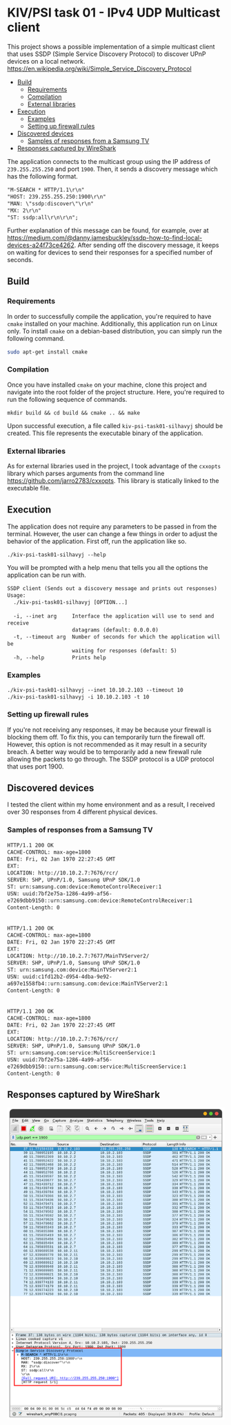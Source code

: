 # KIV/PSI task 01 - IPv4 UDP Multicast client

This project shows a possible implementation of a simple multicast client that uses SSDP (Simple Service Discovery Protocol) to discover UPnP devices on a local network. https://en.wikipedia.org/wiki/Simple_Service_Discovery_Protocol

- [Build](#build)
  * [Requirements](#requirements)
  * [Compilation](#compilation)
  * [External libraries](#external-libraries)
- [Execution](#execution)
  * [Examples](#examples)
  * [Setting up firewall rules](#setting-up-firewall-rules)
- [Discovered devices](#discovered-devices)
  * [Samples of responses from a Samsung TV](#samples-of-responses-from-a-samsung-tv)
- [Responses captured by WireShark](#responses-captured-by-wireshark)

The application connects to the multicast group using the IP address of `239.255.255.250` and port `1900`. Then, it sends a discovery message which has the following format.

```
"M-SEARCH * HTTP/1.1\r\n"
"HOST: 239.255.255.250:1900\r\n"
"MAN: \"ssdp:discover\"\r\n"
"MX: 2\r\n"
"ST: ssdp:all\r\n\r\n";
```

Further explanation of this message can be found, for example, over at https://medium.com/@danny.jamesbuckley/ssdp-how-to-find-local-devices-a24f73ce4262. After sending off the discovery message, it keeps on waiting for devices to send their responses for a specified number of seconds.

## Build

### Requirements

In order to successfully compile the application, you're required to have `cmake` installed on your machine. Additionally, this application run on Linux only. To install `cmake` on a debian-based distribution, you can simply run the following command.

```bash
sudo apt-get install cmake
```

### Compilation

Once you have installed `cmake` on your machine, clone this project and navigate into the root folder of the project structure. Here, you're required to run the following sequence of commands.

```
mkdir build && cd build && cmake .. && make
```

Upon successful execution, a file called `kiv-psi-task01-silhavyj` should be created. This file represents the executable binary of the application.

### External libraries

As for external libraries used in the project, I took advantage of the `cxxopts` library which parses arguments from the command line https://github.com/jarro2783/cxxopts. This library is statically linked to the executable file.

## Execution

The application does not require any parameters to be passed in from the terminal. However, the user can change a few things in order to adjust the behavior of the application. First off, run the application like so.

```
./kiv-psi-task01-silhavyj --help
```

You will be prompted with a help menu that tells you all the options the application can be run with.

```
SSDP client (Sends out a discovery message and prints out responses)
Usage:
  ./kiv-psi-task01-silhavyj [OPTION...]

  -i, --inet arg     Interface the application will use to send and receive 
                     datagrams (default: 0.0.0.0)
  -t, --timeout arg  Number of seconds for which the application will be 
                     waiting for responses (default: 5)
  -h, --help         Prints help
```

### Examples

```
./kiv-psi-task01-silhavyj --inet 10.10.2.103 --timeout 10
./kiv-psi-task01-silhavyj -i 10.10.2.103 -t 10
```

### Setting up firewall rules

If you're not receiving any responses, it may be because your firewall is blocking them off. To fix this, you can temporarily turn the firewall off. However, this option is not recommended as it may result in a security breach. A better way would be to temporarily add a new firewall rule allowing the packets to go through. The SSDP protocol is a UDP protocol that uses port 1900.

## Discovered devices

I tested the client within my home environment and as a result, I received over 30 responses from 4 different physical devices.

### Samples of responses from a Samsung TV

```
HTTP/1.1 200 OK
CACHE-CONTROL: max-age=1800
DATE: Fri, 02 Jan 1970 22:27:45 GMT
EXT: 
LOCATION: http://10.10.2.7:7676/rcr/
SERVER: SHP, UPnP/1.0, Samsung UPnP SDK/1.0
ST: urn:samsung.com:device:RemoteControlReceiver:1
USN: uuid:7bf2e75a-1286-4a99-af56-e7269dbb9150::urn:samsung.com:device:RemoteControlReceiver:1
Content-Length: 0


HTTP/1.1 200 OK
CACHE-CONTROL: max-age=1800
DATE: Fri, 02 Jan 1970 22:27:45 GMT
EXT: 
LOCATION: http://10.10.2.7:7677/MainTVServer2/
SERVER: SHP, UPnP/1.0, Samsung UPnP SDK/1.0
ST: urn:samsung.com:device:MainTVServer2:1
USN: uuid:c1fd12b2-d954-4dba-9e92-a697e1558fb4::urn:samsung.com:device:MainTVServer2:1
Content-Length: 0


HTTP/1.1 200 OK
CACHE-CONTROL: max-age=1800
DATE: Fri, 02 Jan 1970 22:27:45 GMT
EXT: 
LOCATION: http://10.10.2.7:7676/rcr/
SERVER: SHP, UPnP/1.0, Samsung UPnP SDK/1.0
ST: urn:samsung.com:service:MultiScreenService:1
USN: uuid:7bf2e75a-1286-4a99-af56-e7269dbb9150::urn:samsung.com:service:MultiScreenService:1
Content-Length: 0
```

## Responses captured by WireShark

<img src="img/01.png">